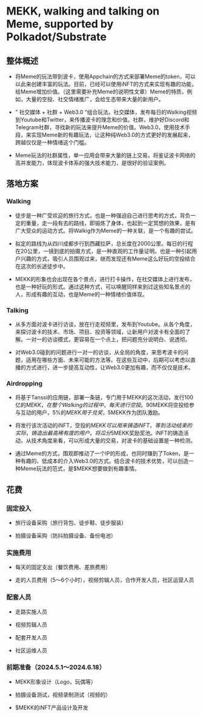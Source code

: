 # MEKK, walking and talking on Meme, supported by Polkadot/Substrate

## 整体概述

- 将Meme的玩法带到波卡，使用Appchain的方式来部署Meme的token，可以以此来创建丰富的玩法。目前，已经可以使用iNFT的方式来实现有趣的功能，给Meme增加价值。（这里需要补充Meme的说明性文章）Meme的特质，例如，大量的空投、社交情绪推广，会给生态带来大量的新用户。

- ” 社交媒体 + 社群 + Web3.0 “组合玩法。社交媒体，发布每日的Walking视频到Youtube和Twitter，来传播波卡的理念和价值。社群，维护好Discord和Telegram社群，寻找新的玩法来提升Meme的价值。Web3.0，使用技术手段，来实现Meme新的有趣玩法，让这种纯Web3.0的方式更好的发展起来，跨越仅仅是一种情绪这个门槛。

- Meme玩法的社群属性，单一应用会带来大量的链上交易，将鉴证波卡网络的高并发能力，体现波卡体系的强大技术能力，是很好的验证案例。

## 落地方案

### Walking

- 徒步是一种广受欢迎的旅行方式，也是一种强迫自己进行思考的方式，背负一定的重量，走一段有去的路线，即锻炼了身体，也起到一定冥想的效果，是有广大受众的运动方式。将Walkig作为Meme的一种关联，是一个有趣的尝试。

- 拟定的路线为从四川成都步行到西藏拉萨，总长度在2000公里。每日的行程在20公里，一镜到底的拍摄方式，是一种直观的工作量证明。也是一种引起用户兴趣的方式，吸引人员围观过来，继而发现还有Meme这么好玩的空投结合在这次的长途徒步中。

- MEKK的形象也会出现在各个景点，进行打卡操作，在社交媒体上进行发布，也是一种好玩的形式。通过这种方式，可以唤醒同样来到过这些知名景点的人，形成有趣的互动，也是Meme的一种情绪价值体现。

### Talking

- 从多方面对波卡进行访谈，放在行走视频里，发布到Youtube。从各个角度，来探讨波卡的技术、市场、项目、投资等领域，让新用户对波卡有全面的了解。一对一的访谈模式，更容易在一个点上，把问题充分说明白、说透彻。

- 对Web3.0碰到的问题进行一对一的访谈，从全局的角度，来思考波卡的问题，适用在哪些方面、未来可能的方法等。在这些互动中，后期可以考虑以直播的方式进行，进一步提高互动性，让Web3.0更加有趣，而不仅仅是技术。

### Airdropping

- 将基于Tanssi的应用链，部署一条链，专门用于MEKK的这次活动，发行100亿的$MEKK，在整个Walking的过程中，每天进行空投。90%的$MEKK将空投给参与互动的用户，5%的$MEKK用于兑奖，5%的$MEKK作为团队激励。

- 将发行该次活动的iNFT，空投的$MEKK可以用来铸造iNFT，等到活动结束的实际，铸造出最高稀有度的用户，将瓜分5%的$MEKK奖励奖池。iNFT的铸造活动，从技术角度来看，可以形成大量的交易，对波卡的基础设置是一种检测。

- 通过Meme的方式，围观即推动了一个IP的形成，也同时赚到了Token，是一种有趣的、低成本的介入Web3.0的方式。结合波卡的技术优势，可以创造一种Meme玩法的范式，是$MEKK想要做到有趣事情。

## 花费

### 固定投入

- 旅行设备采购（旅行背包、徒步鞋、徒步服装）

- 拍摄设备采购（防抖拍摄设备、备份电池）

### 实施费用

- 每天的固定支出（餐饮费用、差旅费用）

- 走的人员费用（5～6个小时），视频剪辑人员，合作开发人员，社区运营人员

### 配套人员

- 走路实施人员

- 视频剪辑人员

- 配套开发人员

- 社区运维人员

### 前期准备（2024.5.1～2024.6.18）

- MEKK形象设计（Logo，玩偶等）

- 拍摄设备测试，视频录制测试（视频的）

- $MEKK的iNFT产品设计及开发